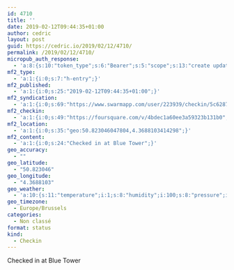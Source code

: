 ```yaml
---
id: 4710
title: ''
date: 2019-02-12T09:44:35+01:00
author: cedric
layout: post
guid: https://cedric.io/2019/02/12/4710/
permalink: /2019/02/12/4710/
micropub_auth_response:
  - 'a:8:{s:10:"token_type";s:6:"Bearer";s:5:"scope";s:13:"create update";s:2:"me";s:18:"https://cedric.io/";s:9:"issued_by";s:45:"https://cedric.io/wp-json/indieauth/1.0/token";s:9:"client_id";s:27:"https://ownyourswarm.p3k.io";s:9:"issued_at";i:1542614471;s:4:"user";i:1;s:13:"last_accessed";i:1549961092;}'
mf2_type:
  - 'a:1:{i:0;s:7:"h-entry";}'
mf2_published:
  - 'a:1:{i:0;s:25:"2019-02-12T09:44:35+01:00";}'
mf2_syndication:
  - 'a:1:{i:0;s:69:"https://www.swarmapp.com/user/223939/checkin/5c628773029a55002bfede29";}'
mf2_checkin:
  - 'a:1:{i:0;s:49:"https://foursquare.com/v/4bdec1a60ee3a59323b131b0";}'
mf2_location:
  - 'a:1:{i:0;s:35:"geo:50.823046047804,4.3688103414298";}'
mf2_content:
  - 'a:1:{i:0;s:24:"Checked in at Blue Tower";}'
geo_accuracy:
  - ""
geo_latitude:
  - "50.823046"
geo_longitude:
  - "4.3688103"
geo_weather:
  - 'a:10:{s:11:"temperature";i:1;s:8:"humidity";i:100;s:8:"pressure";i:1035;s:10:"cloudiness";i:90;s:4:"wind";a:2:{s:5:"speed";d:3.6;s:6:"degree";i:210;}s:7:"summary";s:4:"mist";s:4:"icon";s:10:"wi-showers";s:10:"visibility";i:400;s:7:"sunrise";s:25:"2019-02-12T08:00:31+01:00";s:6:"sunset";s:25:"2019-02-12T17:52:56+01:00";}'
geo_timezone:
  - Europe/Brussels
categories:
  - Non classé
format: status
kind:
  - Checkin
---
```

Checked in at Blue Tower